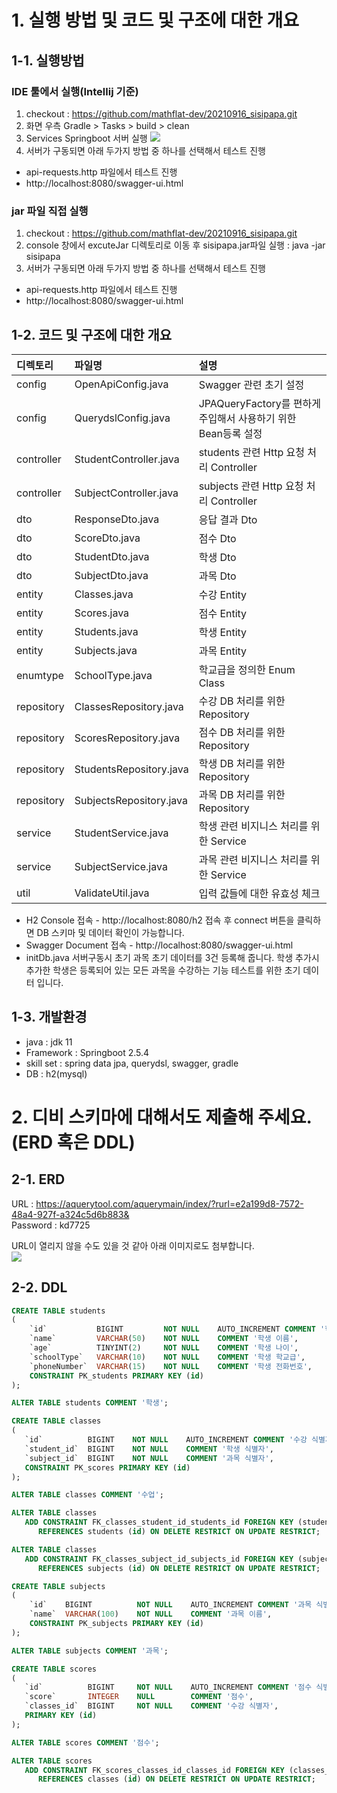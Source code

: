 # 1. 실행 방법 및 코드 및 구조에 대한 개요  
## 1-1. 실행방법
### IDE 툴에서 실행(Intellij 기준)  
1. checkout : https://github.com/mathflat-dev/20210916_sisipapa.git
2. 화면 우측 Gradle > Tasks > build > clean
3. Services Springboot 서버 실행
   <img src="https://sisipapa.github.io/assets/images/posts/service-springboot.PNG" >  
4. 서버가 구동되면 아래 두가지 방법 중 하나를 선택해서 테스트 진행
- api-requests.http 파일에서 테스트 진행
- http://localhost:8080/swagger-ui.html

### jar 파일 직접 실행
1. checkout : https://github.com/mathflat-dev/20210916_sisipapa.git
2. console 창에서 excuteJar 디렉토리로 이동 후 sisipapa.jar파일 실행 : java -jar sisipapa
3. 서버가 구동되면 아래 두가지 방법 중 하나를 선택해서 테스트 진행
- api-requests.http 파일에서 테스트 진행
- http://localhost:8080/swagger-ui.html

## 1-2. 코드 및 구조에 대한 개요
|디렉토리|파일명|설명|
|:---|:---|:---|
|config|OpenApiConfig.java|Swagger 관련 초기 설정|
|config|QuerydslConfig.java|JPAQueryFactory를 편하게 주입해서 사용하기 위한 Bean등록 설정|
|controller|StudentController.java|students 관련 Http 요청 처리 Controller|
|controller|SubjectController.java|subjects 관련 Http 요청 처리 Controller|
|dto|ResponseDto.java|응답 결과 Dto|
|dto|ScoreDto.java|점수 Dto|
|dto|StudentDto.java|학생 Dto|
|dto|SubjectDto.java|과목 Dto|
|entity|Classes.java|수강 Entity|
|entity|Scores.java|점수 Entity|
|entity|Students.java|학생 Entity|
|entity|Subjects.java|과목 Entity|
|enumtype|SchoolType.java|학교급을 정의한 Enum Class|
|repository|ClassesRepository.java|수강 DB 처리를 위한 Repository|
|repository|ScoresRepository.java|점수 DB 처리를 위한 Repository|
|repository|StudentsRepository.java|학생 DB 처리를 위한 Repository|
|repository|SubjectsRepository.java|과목 DB 처리를 위한 Repository|
|service|StudentService.java|학생 관련 비지니스 처리를 위한 Service|
|service|SubjectService.java|과목 관련 비지니스 처리를 위한 Service|  
|util|ValidateUtil.java|입력 값들에 대한 유효성 체크|  
  
- H2 Console 접속 - http://localhost:8080/h2 접속 후 connect 버튼을 클릭하면 DB 스키마 및 데이터 확인이 가능합니다.  
- Swagger Document 접속 - http://localhost:8080/swagger-ui.html  
- initDb.java 서버구동시 초기 과목 초기 데이터를 3건 등록해 줍니다. 학생 추가시 추가한 학생은 등록되어 있는 모든 과목을 수강하는 기능 테스트를 위한 초기 데이터 입니다.



## 1-3. 개발환경
- java : jdk 11  
- Framework : Springboot 2.5.4  
- skill set : spring data jpa, querydsl, swagger, gradle
- DB : h2(mysql)  

# 2. 디비 스키마에 대해서도 제출해 주세요. (ERD 혹은 DDL)  
## 2-1. ERD
URL : https://aquerytool.com/aquerymain/index/?rurl=e2a199d8-7572-48a4-927f-a324c5d6b883&  
Password : kd7725  

URL이 열리지 않을 수도 있을 것 같아 아래 이미지로도 첨부합니다.  
<img src="https://sisipapa.github.io/assets/images/posts/erd.PNG" >  

## 2-2. DDL
```sql
CREATE TABLE students
(
    `id`           BIGINT         NOT NULL    AUTO_INCREMENT COMMENT '학생 식별자', 
    `name`         VARCHAR(50)    NOT NULL    COMMENT '학생 이름', 
    `age`          TINYINT(2)     NOT NULL    COMMENT '학생 나이', 
    `schoolType`   VARCHAR(10)    NOT NULL    COMMENT '학생 학교급', 
    `phoneNumber`  VARCHAR(15)    NOT NULL    COMMENT '학생 전화번호', 
    CONSTRAINT PK_students PRIMARY KEY (id)
);

ALTER TABLE students COMMENT '학생';

CREATE TABLE classes
(
   `id`          BIGINT    NOT NULL    AUTO_INCREMENT COMMENT '수강 식별자',
   `student_id`  BIGINT    NOT NULL    COMMENT '학생 식별자',
   `subject_id`  BIGINT    NOT NULL    COMMENT '과목 식별자',
   CONSTRAINT PK_scores PRIMARY KEY (id)
);

ALTER TABLE classes COMMENT '수업';

ALTER TABLE classes
   ADD CONSTRAINT FK_classes_student_id_students_id FOREIGN KEY (student_id)
      REFERENCES students (id) ON DELETE RESTRICT ON UPDATE RESTRICT;

ALTER TABLE classes
   ADD CONSTRAINT FK_classes_subject_id_subjects_id FOREIGN KEY (subject_id)
      REFERENCES subjects (id) ON DELETE RESTRICT ON UPDATE RESTRICT;

CREATE TABLE subjects
(
    `id`    BIGINT          NOT NULL    AUTO_INCREMENT COMMENT '과목 식별자',
    `name`  VARCHAR(100)    NOT NULL    COMMENT '과목 이름',
    CONSTRAINT PK_subjects PRIMARY KEY (id)
);

ALTER TABLE subjects COMMENT '과목';

CREATE TABLE scores
(
   `id`          BIGINT     NOT NULL    AUTO_INCREMENT COMMENT '점수 식별자',
   `score`       INTEGER    NULL        COMMENT '점수',
   `classes_id`  BIGINT     NOT NULL    COMMENT '수강 식별자',
   PRIMARY KEY (id)
);

ALTER TABLE scores COMMENT '점수';

ALTER TABLE scores
   ADD CONSTRAINT FK_scores_classes_id_classes_id FOREIGN KEY (classes_id)
      REFERENCES classes (id) ON DELETE RESTRICT ON UPDATE RESTRICT;
```  



